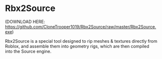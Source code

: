 Rbx2Source
=====================

(DOWNLOAD HERE: https://github.com/CloneTrooper1019/Rbx2Source/raw/master/Rbx2Source.exe)

Rbx2Source is a special tool designed to rip meshes & textures directly from Roblox, and assemble them into geometry rigs, which are then compiled into the Source engine.
